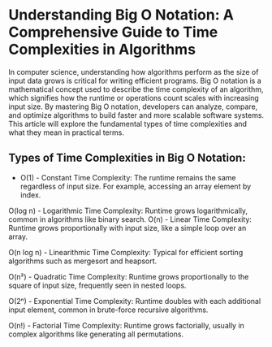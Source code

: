 # Understanding Big O Notation: A Comprehensive Guide to Time Complexities in Algorithms
In computer science, understanding how algorithms perform as the size of input data grows is critical for writing efficient programs. Big O notation is a mathematical concept used to describe the time complexity of an algorithm, which signifies how the runtime or operations count scales with increasing input size. By mastering Big O notation, developers can analyze, compare, and optimize algorithms to build faster and more scalable software systems. This article will explore the fundamental types of time complexities and what they mean in practical terms.

## Types of Time Complexities in Big O Notation:
- O(1) - Constant Time Complexity: The runtime remains the same regardless of input size. For example, accessing an array element by index.

O(log n) - Logarithmic Time Complexity: Runtime grows logarithmically, common in algorithms like binary search.
O(n) - Linear Time Complexity: Runtime grows proportionally with input size, like a simple loop over an array.

O(n log n) - Linearithmic Time Complexity: Typical for efficient sorting algorithms such as mergesort and heapsort.

O(n²) - Quadratic Time Complexity: Runtime grows proportionally to the square of input size, frequently seen in nested loops.

O(2ⁿ) - Exponential Time Complexity: Runtime doubles with each additional input element, common in brute-force recursive algorithms.

O(n!) - Factorial Time Complexity: Runtime grows factorially, usually in complex algorithms like generating all permutations.
